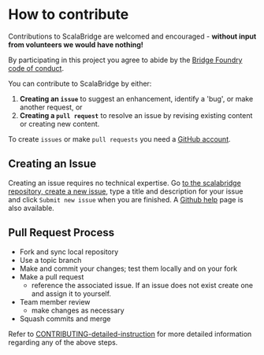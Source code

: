 # How to contribute

Contributions to ScalaBridge are welcomed and encouraged - **without input from volunteers we would have nothing!** 

By participating in this project you agree to abide by the [Bridge Foundry](http://bridgefoundry.org/) [code of conduct](http://bridgefoundry.org/code-of-conduct/).

You can contribute to ScalaBridge by either:

1. **Creating an `issue`** to suggest an enhancement, identify a 'bug', or make another request, or
2. **Creating a `pull request`** to resolve an issue by revising existing content or creating new content.  

To create `issues` or make `pull requests` you need a [GitHub account](CONTRIBUTING-detailed-instruction.md#setup).

## Creating an Issue
Creating an issue requires no technical expertise. Go [to the scalabridge repository, create a new issue](https://github.com/scalabridge/curriculum/issues/new), type a title and description for your issue and click `Submit new issue` when you are finished. A [Github help](https://help.github.com/articles/creating-an-issue/) page is also available.

## Pull Request Process
- Fork and sync local repository
- Use a topic branch
- Make and commit your changes; test them locally and on your fork
- Make a pull request
	- reference the associated issue. If an issue does not exist create one and assign it to yourself.
- Team member review
	- make changes as necessary
- Squash commits and merge	 

Refer to [CONTRIBUTING-detailed-instruction](CONTRIBUTING-detailed-instruction.md) for more detailed information regarding any of the above steps.



